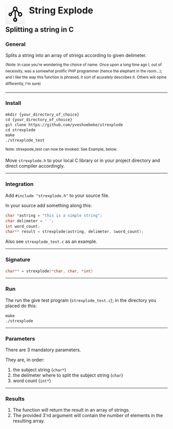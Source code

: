 <h1><img src="docs/string_explode.png" style="height:60px;width:60px;float:left;"/>&nbsp;&nbsp;String Explode</h1>

## Splitting a string in C

### General

Splits a string into an array of strings according to given delimeter.

<sup>(Note: In case you're wondering the choice of name. Once upon a long time ago I, out of necessity, was a somewhat prolific PHP programmer (hence the elephant in the room...); and I like the way this function is phrased, it sort of acurately describes it. Others will opine differently, I'm sure)</sup>

---

### Install

```shell
mkdir {your_directory_of_choice}
cd {your_directory_of_choice}
git clone https://github.com/yveshoebeke/strexplode
cd strexplode
make
./strexplode_test
```

<sup>Note: strexpode_test can now be invoked. See Example, below.</sup>

Move ```strexplode.h``` to your local C library or in your project directory and direct compiler accordingly.

---

### Integration

Add ```#include "strexplode.h"``` to your source file.

In your source add something along this:

```C
char *astring = "this is a simple string";
char delimeter = ' ';
int word_count;
char** result = strexplode(astring, delimeter, &word_count);
```

Also see ```strexplode_test.c``` as an example.

---

### Signature

```C
char** = strexplode(*char, char, *int)
```

---

### Run

The run the give test program (```strexplode_test.c```); in the directory you placed do this:

```shell
make
./strexplode
```

---

### Parameters

There are 3 mandatory parameters.

They are, in order:

1. the subject string (```char*```)
1. the delimeter where to split the subject string (```char```)
1. word count (```int*```)

---

### Results

1. The function will return the result in an array of strings.
1. The provided 3'rd argument will contain the number of elements in the resulting array.

